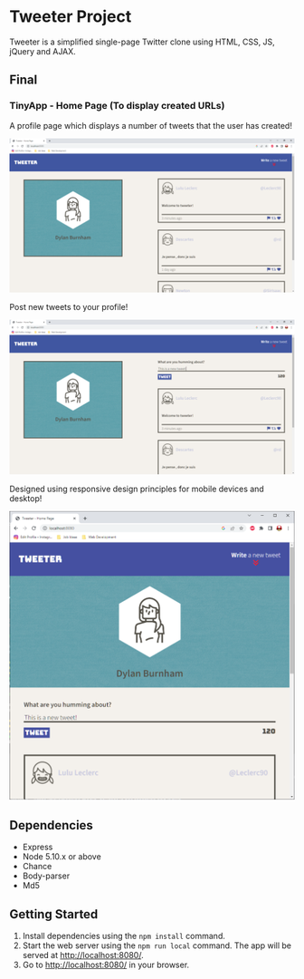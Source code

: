 # Tweeter Project

Tweeter is a simplified single-page Twitter clone using HTML, CSS, JS, jQuery and AJAX.

## Final 

### TinyApp - Home Page (To display created URLs)

A profile page which displays a number of tweets that the user has created!

!["Screenshot of home page for tweeter!"](https://github.com/dburnham1212/tweeter/blob/master/public/images/screenshots/tweeter_home_screen.png)

Post new tweets to your profile!

!["Screenshot of posting a new tweet!"](https://github.com/dburnham1212/tweeter/blob/master/public/images/screenshots/tweeter_home_screen_tweet.png)

Designed using responsive design principles for mobile devices and desktop!

!["Screenshot of posting a new tweet, but in responsive design"](https://github.com/dburnham1212/tweeter/blob/master/public/images/screenshots/tweeter_home_screen_responsive.png)


## Dependencies

- Express
- Node 5.10.x or above
- Chance
- Body-parser
- Md5

## Getting Started

1. Install dependencies using the `npm install` command.
2. Start the web server using the `npm run local` command. The app will be served at <http://localhost:8080/>.
3. Go to <http://localhost:8080/> in your browser.